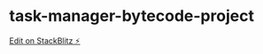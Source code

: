 # task-manager-bytecode-project

[Edit on StackBlitz ⚡️](https://stackblitz.com/edit/task-manager-bytecode-project)
